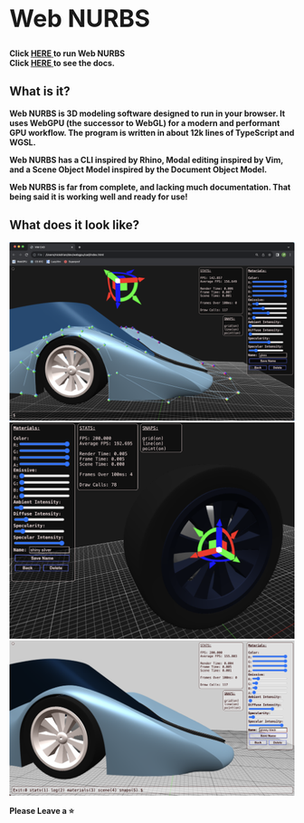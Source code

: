 <h1 style="font-size:3em"><b> Web NURBS<b></h1>

<h4 style="margin:0px; padding:0px;"> Click <a href="https://nicholasdrian.github.io/Web-NURBS/src"> <u>HERE</u> </a> to run Web NURBS </h2>
<h4 style="margin:0px; padding:0px;">Click <a href="https://nicholasdrian.github.io/Web-NURBS/docs/docs.html"> <u>HERE</u> </a> to see the docs.

## What is it?

Web NURBS is 3D modeling software designed to run in your browser. It uses WebGPU (the successor to WebGL) for a modern and performant GPU workflow. The program is written in about 12k lines of TypeScript and WGSL. 

Web NURBS has a CLI inspired by Rhino, Modal editing inspired by Vim, and a Scene Object Model inspired by the Document Object Model.

Web NURBS is far from complete, and lacking much documentation. That being said it is working well and ready for use!

## What does it look like?
<img src="./images/Web NURBS 1.png"/>
<img src="./images/Web NURBS 3.png"/>
<img src="./images/Web NURBS 2.png"/>

Please Leave a ⭐
